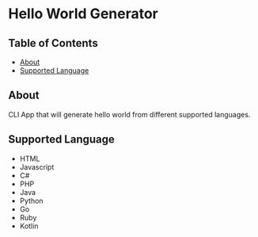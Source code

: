 # **Hello World Generator**

## Table of Contents

- [About](#about)
- [Supported Language](#supported-language)

## About

CLI App that will generate hello world from different supported languages.

## Supported Language

- HTML
- Javascript
- C#
- PHP
- Java
- Python
- Go
- Ruby
- Kotlin
